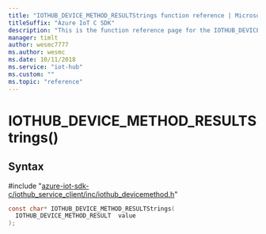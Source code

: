 ```yaml
---                             
title: "IOTHUB_DEVICE_METHOD_RESULTStrings function reference | Microsoft Docs" 
titleSuffix: "Azure IoT C SDK"            
description: "This is the function reference page for the IOTHUB_DEVICE_METHOD_RESULTStrings() function in the Azure IoT C SDK. This SDK is used with Azure IoT Hub and Azure IoT Hub Device Provisioning Service"            
manager: timlt                 
author: wesmc7777              
ms.author: wesmc               
ms.date: 10/11/2018                    
ms.service: "iot-hub"             
ms.custom: ""                
ms.topic: "reference"        
---                            
```


# IOTHUB_DEVICE_METHOD_RESULTStrings()

## Syntax

\#include "[azure-iot-sdk-c/iothub_service_client/inc/iothub_devicemethod.h](../iothub-devicemethod-h.md)"  
```C
const char* IOTHUB_DEVICE_METHOD_RESULTStrings(
  IOTHUB_DEVICE_METHOD_RESULT  value
);
```

